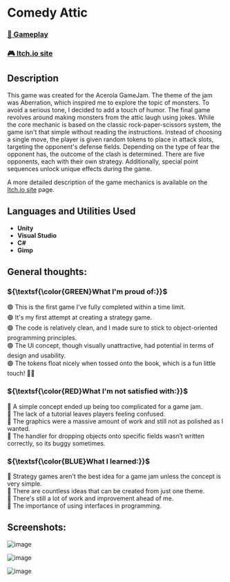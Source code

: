 <h1>Comedy Attic </h1>

 ### [🎦 Gameplay](https://www.youtube.com/watch?v=AlaLt6eQ00w)
 ### [🎮 Itch.io site](https://fushiboy.itch.io/comedy-attic)
 
<h2>Description</h2>
This game was created for the Acerola GameJam. The theme of the jam was Aberration, which inspired me to explore the topic of monsters. To avoid a serious tone, I decided to add a touch of humor. The final game revolves around making monsters from the attic laugh using jokes. While the core mechanic is based on the classic rock-paper-scissors system, the game isn't that simple without reading the instructions. Instead of choosing a single move, the player is given random tokens to place in attack slots, targeting the opponent's defense fields. Depending on the type of fear the opponent has, the outcome of the clash is determined. There are five opponents, each with their own strategy. Additionally, special point sequences unlock unique effects during the game.

A more detailed description of the game mechanics is available on the [Itch.io site](https://fushiboy.itch.io/comedy-attic) page.
<br />


<h2>Languages and Utilities Used</h2>

- <b>Unity</b>
- <b>Visual Studio</b>
- <b>C#</b>
- <b>Gimp</b>

<h2> General thoughts: </h2>



 <h3> ${\textsf{\color{GREEN}What I'm proud of:}}$ </h3>

🟢 This is the first game I've fully completed within a time limit.   
🟢 It's my first attempt at creating a strategy game.  
🟢 The code is relatively clean, and I made sure to stick to object-oriented programming principles.  
🟢 The UI concept, though visually unattractive, had potential in terms of design and usability.  
🟢 The tokens float nicely when tossed onto the book, which is a fun little touch! 🎱✨  

<h3> ${\textsf{\color{RED}What I'm not satisfied with:}}$ </h3>

🔴 A simple concept ended up being too complicated for a game jam.  
🔴 The lack of a tutorial leaves players feeling confused.  
🔴 The graphics were a massive amount of work and still not as polished as I wanted.  
🔴 The handler for dropping objects onto specific fields wasn’t written correctly, so its buggy sometimes.  

<h3> ${\textsf{\color{BLUE}What I learned:}}$  </h3>

🔵 Strategy games aren’t the best idea for a game jam unless the concept is very simple.  
🔵 There are countless ideas that can be created from just one theme.  
🔵 There's still a lot of work and improvement ahead of me.  
🔵 The importance of using interfaces in programming.  


<h2>Screenshots:</h2>

![image](https://github.com/user-attachments/assets/6c4da470-30ab-44ef-9605-12e10461d7d6)

![image](https://github.com/user-attachments/assets/12a4c567-1f65-41ed-9ef2-f8eb143e9f35)

![image](https://github.com/user-attachments/assets/b5e39fe0-16a3-42fd-884b-07c9377e8910)
